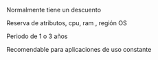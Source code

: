 

Normalmente tiene un descuento 

Reserva de atributos, cpu, ram , región OS

Periodo de 1 o 3 años 

Recomendable para aplicaciones de uso constante 

